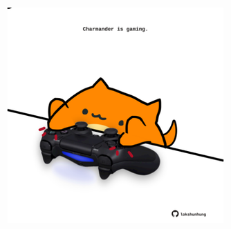 <!-- built at 03/12/2023, 17:00:39 UTC -->
<p align="center">
  <img width="500" height="500" src="./ReadmeImage.svg">
</p>
